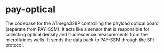 # pay-optical
The codebase for the ATmega328P controlling the payload optical board (separate from PAY-SSM). It acts like a sensor that is responsible for collecting optical density and fluorescence measurements from the microfluidics wells. It sends the data back to PAY-SSM through the SPI protocol.
